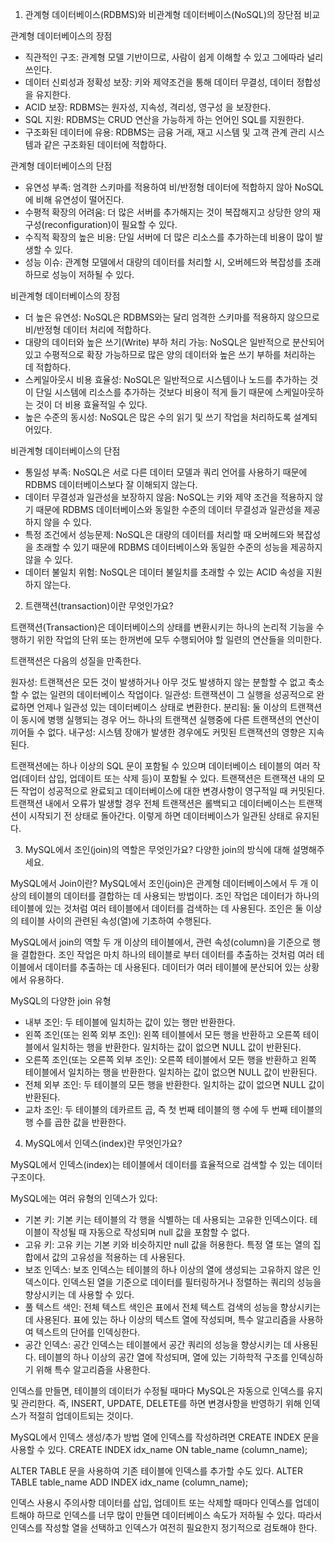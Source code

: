 1. 관계형 데이터베이스(RDBMS)와 비관계형 데이터베이스(NoSQL)의 장단점 비교

관계형 데이터베이스의 장점
  - 직관적인 구조: 관계형 모델 기반이므로, 사람이 쉽게 이해할 수 있고 그에따라 널리 쓰인다.
  - 데이터 신뢰성과 정확성 보장: 키와 제약조건을 통해 데이터 무결성, 데이터 정합성을 유지한다.
  - ACID 보장: RDBMS는 원자성, 지속성, 격리성, 영구성 을 보장한다.
  - SQL 지원: RDBMS는 CRUD 연산을 가능하게 하는 언어인 SQL를 지원한다.
  - 구조화된 데이터에 유용: RDBMS는 금융 거래, 재고 시스템 및 고객 관계 관리 시스템과 같은 구조화된 데이터에 적합하다.


관계형 데이터베이스의 단점
  - 유연성 부족: 엄격한 스키마를 적용하여 비/반정형 데이터에 적합하지 않아 NoSQL에 비해 유연성이 떨어진다.
  - 수평적 확장의 어려움: 더 많은 서버를 추가해지는 것이 복잡해지고 상당한 양의 재구성(reconfiguration)이 필요할 수 있다.
  - 수직적 확장의 높은 비용: 단일 서버에 더 많은 리소스를 추가하는데 비용이 많이 발생할 수 있다.
  - 성능 이슈: 관계형 모델에서 대량의 데이터를 처리할 시, 오버헤드와 복잡성를 초래하므로 성능이 저하될 수 있다.


비관계형 데이터베이스의 장점
  - 더 높은 유연성: NoSQL은 RDBMS와는 달리 엄격한 스키마를 적용하지 않으므로 비/반정형 데이터 처리에 적합하다.
  - 대량의 데이터와 높은 쓰기(Write) 부하 처리 가능: NoSQL은 일반적으로 분산되어 있고 수평적으로 확장 가능하므로 많은 양의 데이터와 높은 쓰기 부하를 처리하는 데 적합하다.
  - 스케일아웃시 비용 효율성: NoSQL은 일반적으로 시스템이나 노드를 추가하는 것이 단일 시스템에 리소스를 추가하는 것보다 비용이 적게 들기 때문에 스케일아웃하는 것이 더 비용 효율적일 수 있다.
  - 높은 수준의 동시성: NoSQL은 많은 수의 읽기 및 쓰기 작업을 처리하도록 설계되어있다.


비관계형 데이터베이스의 단점
  - 통일성 부족: NoSQL은 서로 다른 데이터 모델과 쿼리 언어를 사용하기 때문에 RDBMS 데이터베이스보다 잘 이해되지 않는다.
  - 데이터 무결성과 일관성을 보장하지 않음: NoSQL는 키와 제약 조건을 적용하지 않기 때문에 RDBMS 데이터베이스와 동일한 수준의 데이터 무결성과 일관성을 제공하지 않을 수 있다.
  - 특정 조건에서 성능문제: NoSQL은 대량의 데이터를 처리할 때 오버헤드와 복잡성을 초래할 수 있기 때문에 RDBMS 데이터베이스와 동일한 수준의 성능을 제공하지 않을 수 있다.
  - 데이터 불일치 위험: NoSQL은 데이터 불일치를 초래할 수 있는 ACID 속성을 지원하지 않는다.



2. 트랜잭션(transaction)이란 무엇인가요?

트랜잭션(Transaction)은 데이터베이스의 상태를 변환시키는 하나의 논리적 기능을 수행하기 위한 작업의 단위 또는 한꺼번에 모두 수행되어야 할 일련의 연산들을 의미한다.

트랜잭션은 다음의 성질을 만족한다.

  원자성: 트랜잭션은 모든 것이 발생하거나 아무 것도 발생하지 않는 분할할 수 없고 축소할 수 없는 일련의 데이터베이스 작업이다. 
  일관성: 트랜잭션이 그 실행을 성공적으로 완료하면 언제나 일관성 있는 데이터베이스 상태로 변환한다.
  분리됨: 둘 이상의 트랜잭션이 동시에 병행 실행되는 경우 어느 하나의 트랜잭션 실행중에 다른 트랜잭션의 연산이 끼어들 수 없다.
  내구성: 시스템 장애가 발생한 경우에도 커밋된 트랜잭션의 영향은 지속된다.

트랜잭션에는 하나 이상의 SQL 문이 포함될 수 있으며 데이터베이스 테이블의 여러 작업(데이터 삽입, 업데이트 또는 삭제 등)이 포함될 수 있다. 트랜잭션은 트랜잭션 내의 모든 작업이 성공적으로 완료되고 데이터베이스에 대한 변경사항이 영구적일 때 커밋된다. 트랜잭션 내에서 오류가 발생할 경우 전체 트랜잭션은 롤백되고 데이터베이스는 트랜잭션이 시작되기 전 상태로 돌아간다. 이렇게 하면 데이터베이스가 일관된 상태로 유지된다.



3. MySQL에서 조인(join)의 역할은 무엇인가요? 다양한 join의 방식에 대해 설명해주세요.

MySQL에서 Join이란?
  MySQL에서 조인(join)은 관계형 데이터베이스에서 두 개 이상의 테이블의 데이터를 결합하는 데 사용되는 방법이다. 조인 작업은 데이터가 하나의 테이블에 있는 것처럼 여러 테이블에서 데이터를 검색하는 데 사용된다. 조인은 둘 이상의 테이블 사이의 관련된 속성(열)에 기초하여 수행된다.

MySQL에서 join의 역할
  두 개 이상의 테이블에서, 관련 속성(column)을 기준으로 행을 결합한다. 조인 작업은 마치 하나의 테이블로 부터 데이터를 추출하는 것처럼 여러 테이블에서 데이터를 추출하는 데 사용된다. 데이터가 여러 테이블에 분산되어 있는 상황에서 유용하다. 

MySQL의 다양한 join 유형
  - 내부 조인: 두 테이블에 일치하는 값이 있는 행만 반환한다.
  - 왼쪽 조인(또는 왼쪽 외부 조인): 왼쪽 테이블에서 모든 행을 반환하고 오른쪽 테이블에서 일치하는 행을 반환한다. 일치하는 값이 없으면 NULL 값이 반환된다.
  - 오른쪽 조인(또는 오른쪽 외부 조인): 오른쪽 테이블에서 모든 행을 반환하고 왼쪽 테이블에서 일치하는 행을 반환한다. 일치하는 값이 없으면 NULL 값이 반환된다.
  - 전체 외부 조인: 두 테이블의 모든 행을 반환한다. 일치하는 값이 없으면 NULL 값이 반환된다.
  - 교차 조인: 두 테이블의 데카르트 곱, 즉 첫 번째 테이블의 행 수에 두 번째 테이블의 행 수를 곱한 값을 반환한다.


4. MySQL에서 인덱스(index)란 무엇인가요?

MySQL에서 인덱스(index)는 테이블에서 데이터를 효율적으로 검색할 수 있는 데이터 구조이다.

MySQL에는 여러 유형의 인덱스가 있다:

  - 기본 키: 기본 키는 테이블의 각 행을 식별하는 데 사용되는 고유한 인덱스이다. 테이블이 작성될 때 자동으로 작성되며 null 값을 포함할 수 없다.
  - 고유 키: 고유 키는 기본 키와 비슷하지만 null 값을 허용한다. 특정 열 또는 열의 집합에서 값의 고유성을 적용하는 데 사용된다.
  - 보조 인덱스: 보조 인덱스는 테이블의 하나 이상의 열에 생성되는 고유하지 않은 인덱스이다. 인덱스된 열을 기준으로 데이터를 필터링하거나 정렬하는 쿼리의 성능을 향상시키는 데 사용할 수 있다.
  - 풀 텍스트 색인: 전체 텍스트 색인은 표에서 전체 텍스트 검색의 성능을 향상시키는 데 사용된다. 표에 있는 하나 이상의 텍스트 열에 작성되며, 특수 알고리즘을 사용하여 텍스트의 단어를 인덱싱한다.
  - 공간 인덱스: 공간 인덱스는 테이블에서 공간 쿼리의 성능을 향상시키는 데 사용된다. 테이블의 하나 이상의 공간 열에 작성되며, 열에 있는 기하학적 구조를 인덱싱하기 위해 특수 알고리즘을 사용한다. 

인덱스를 만들면, 테이블의 데이터가 수정될 때마다 MySQL은 자동으로 인덱스를 유지 및 관리한다. 즉, INSERT, UPDATE, DELETE를 하면 변경사항을 반영하기 위해 인덱스가 적절히 업데이트되는 것이다.

MySQL에서 인덱스 생성/추가 방법
  열에 인덱스를 작성하려면 CREATE INDEX 문을 사용할 수 있다. 
  CREATE INDEX idx_name ON table_name (column_name);

  ALTER TABLE 문을 사용하여 기존 테이블에 인덱스를 추가할 수도 있다.
  ALTER TABLE table_name ADD INDEX idx_name (column_name);

인덱스 사용시 주의사항
  데이터를 삽입, 업데이트 또는 삭제할 때마다 인덱스를 업데이트해야 하므로 인덱스를 너무 많이 만들면 데이터베이스 속도가 저하될 수 있다. 따라서 인덱스를 작성할 열을 선택하고 인덱스가 여전히 필요한지 정기적으로 검토해야 한다.
